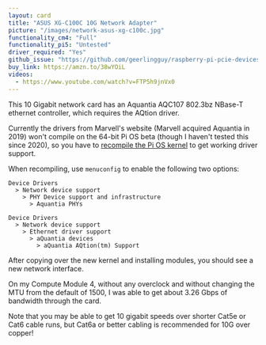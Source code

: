 ```yaml
---
layout: card
title: "ASUS XG-C100C 10G Network Adapter"
picture: "/images/network-asus-xg-c100c.jpg"
functionality_cm4: "Full"
functionality_pi5: "Untested"
driver_required: "Yes"
github_issue: "https://github.com/geerlingguy/raspberry-pi-pcie-devices/issues/15"
buy_link: https://amzn.to/38wYOiL
videos:
  - https://www.youtube.com/watch?v=FTP5h9jnVx0
---
```

This 10 Gigabit network card has an Aquantia AQC107 802.3bz NBase-T ethernet controller, which requires the AQtion driver.

Currently the drivers from Marvell's website (Marvell acquired Aquantia in 2019) won't compile on the 64-bit Pi OS beta (though I haven't tested this since 2020), so you have to [recompile the Pi OS kernel](https://github.com/geerlingguy/raspberry-pi-pcie-devices/tree/master/extras/cross-compile) to get working driver support.

When recompiling, use `menuconfig` to enable the following two options:

```
Device Drivers
  > Network device support
    > PHY Device support and infrastructure
      > Aquantia PHYs

Device Drivers
  > Network device support
    > Ethernet driver support
      > aQuantia devices
        > aQuantia AQtion(tm) Support
```

After copying over the new kernel and installing modules, you should see a new network interface.

On my Compute Module 4, without any overclock and without changing the MTU from the default of 1500, I was able to get about 3.26 Gbps of bandwidth through the card.

Note that you may be able to get 10 gigabit speeds over shorter Cat5e or Cat6 cable runs, but Cat6a or better cabling is recommended for 10G over copper!
